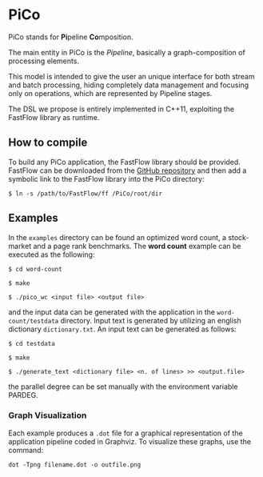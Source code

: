 PiCo
===============

PiCo stands for **Pi**peline **Co**mposition.

The main entity in PiCo is the *Pipeline*, basically a graph-composition of processing elements. 

This model is intended to give the user an unique interface for both stream and batch processing, hiding completely data management and focusing only on operations, which are represented by Pipeline stages. 

The DSL we propose is entirely implemented in C++11, exploiting the FastFlow library as runtime.

## How to compile
To build any PiCo application, the FastFlow library should be provided.
FastFlow can be downloaded from the [GitHub repository](https://github.com/fastflow/fastflow) and then add a symbolic link to the FastFlow library into the PiCo directory:

`$ ln -s /path/to/FastFlow/ff /PiCo/root/dir`

## Examples

In the `examples` directory can be found an optimized word count, a stock-market and a page rank benchmarks.
The **word count** example can be executed as the following:

`$ cd word-count`

`$ make`

`$ ./pico_wc <input file> <output file> `

and the input data can be generated with the application in the `word-count/testdata` directory. 
Input text is generated by utilizing an english dictionary `dictionary.txt`.
An input text can be generated as follows:

`$ cd testdata `

`$ make`

`$ ./generate_text <dictionary file> <n. of lines> >> <output.file>`

the parallel degree can be set manually with the environment variable PARDEG.

### Graph Visualization
Each example produces a `.dot` file for a graphical representation of the application pipeline coded in Graphviz.
To visualize these graphs, use the command:

`dot -Tpng filename.dot -o outfile.png`
